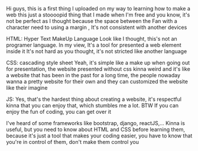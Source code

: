 Hi guys, this is a first thing I uploaded on my way to learning how to make a web
this just a stoooopid thing that I made when I'm free and you know, it's not be perfect as I thought because the space between the Fan with a character need to using a margin , It's not consistent with another devices

HTML: Hyper Text MakeUp Language
Look like I thought, this's not an programer language. In my view, It's a tool for presented a web element inside it
It's not hard as you thought, it's not stricted like another language

CSS: cascading style sheet
Yeah, it's simple like a make up when going out for presentation, the website presented without css kinna weird and it's like a website that has been in the past for a long time, the people nowaday wanna a pretty website for their own and they can customized the website like their imagine

JS: Yes, that's the hardest thing about creating a website, it's respectful kinna that you can enjoy that, which stumbles me a lot. BTW If you can enjoy the fun of coding, you can get over it

I've heard of some frameworks like bootstrap, django, reactJS,... Kinna is useful, but you need to know about HTML and CSS before learning them, because it's just a tool that makes your coding easier, you have to know that you're in control of them, don't make them control you 